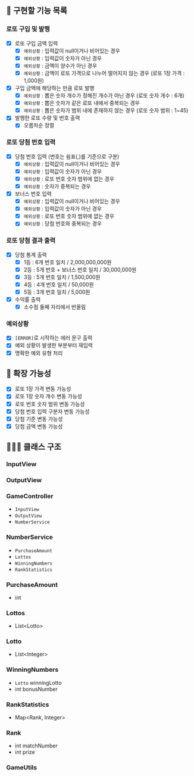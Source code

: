 ## 🚀 구현할 기능 목록

### 로또 구입 및 발행
- [x] 로또 구입 금액 입력
    - [x] `예외상황` : 입력값이 null이거나 비어있는 경우
    - [x] `예외상황` : 입력값이 숫자가 아닌 경우
    - [x] `예외상황` : 금액이 양수가 아닌 경우
    - [x] `예외상황` : 금액이 로또 가격으로 나누어 떨어지지 않는 경우 (로또 1장 가격 : 1,000원)
- [x] 구입 금액에 해당하는 만큼 로또 발행
    - [x] `예외상황` : 뽑은 숫자 개수가 정해진 개수가 아닌 경우 (로또 숫자 개수 : 6개)
    - [x] `예외상황` : 뽑은 숫자가 같은 로또 내에서 중복되는 경우
    - [x] `예외상황` : 뽑은 숫자가 범위 내에 존재하지 않는 경우 (로또 숫자 범위 : 1~45)
- [x] 발행한 로또 수량 및 번호 출력
    - [x] 오름차순 정렬

### 로또 당첨 번호 입력
- [x] 당첨 번호 입력 (번호는 쉼표(,)를 기준으로 구분)
    - [x] `예외상황` : 입력값이 null이거나 비어있는 경우
    - [x] `예외상황` : 입력값이 숫자가 아닌 경우
    - [x] `예외상황` : 로또 번호 숫자 범위에 없는 경우
    - [x] `예외상황` : 숫자가 중복되는 경우
- [x] 보너스 번호 입력
    - [x] `예외상황` : 입력값이 null이거나 비어있는 경우
    - [x] `예외상황` : 입력값이 숫자가 아닌 경우
    - [x] `예외상황` : 로또 번호 숫자 범위에 없는 경우
    - [x] `예외상황` : 당첨 번호와 중복되는 경우

### 로또 당첨 결과 출력
- [x] 당첨 통계 출력
    - [x] 1등 : 6개 번호 일치 / 2,000,000,000원
    - [x] 2등 : 5개 번호 + 보너스 번호 일치 / 30,000,000원
    - [x] 3등 : 5개 번호 일치 / 1,500,000원
    - [x] 4등 : 4개 번호 일치 / 50,000원
    - [x] 5등 : 3개 번호 일치 / 5,000원
- [x] 수익률 출력
    - [x] 소수점 둘째 자리에서 반올림

### 예외상황
- [x] `[ERROR]`로 시작하는 에러 문구 출력
- [x] 예외 상황이 발생한 부분부터 재입력
- [x] 명확한 예외 유형 처리

## 🧠 확장 가능성
- [x] 로또 1장 가격 변동 가능성
- [x] 로또 1장 숫자 개수 변동 가능성
- [x] 로또 번호 숫자 범위 변동 가능성
- [x] 당첨 번호 입력 구분자 변동 가능성
- [x] 당첨 기준 변동 가능성
- [x] 당첨 금액 변동 가능성

## 🧑🏻‍🏫 클래스 구조

### InputView

### OutputView

### GameController
- `InputView`
- `OutputView`
- `NumberService`

### NumberService
- `PurchaseAmount`
- `Lottos`
- `WinningNumbers`
- `RankStatistics`

### PurchaseAmount
- int

### Lottos
- List\<Lotto>

### Lotto
- List\<Integer>

### WinningNumbers
- `Lotto` winningLotto
- int bonusNumber

### RankStatistics
- Map<Rank, Integer>

### Rank
- int matchNumber
- int prize

### GameUtils